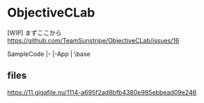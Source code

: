 # ObjectiveCLab

[WIP] まずここから
https://github.com/TeamSunstripe/ObjectiveCLab/issues/16

SampleCode
|-
|-App
|   \base

files
-------
https://11.gigafile.nu/1114-a695f2ad8bfb4380e985ebbead09e246
